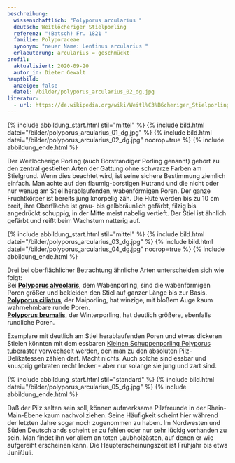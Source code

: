 ```yaml
---
beschreibung:
  wissenschaftlich: "Polyporus arcularius "
  deutsch: Weitlöcheriger Stielporling
  referenz: "(Batsch) Fr. 1821 "
  familie: Polyporaceae
  synonym: "neuer Name: Lentinus arcularius "
  erlaeuterung: arcularius = geschmückt
profil:
  aktualisiert: 2020-09-20
  autor_in: Dieter Gewalt
hauptbild:
  anzeige: false
  datei: /bilder/polyporus_arcularius_02_dg.jpg
literatur:
  - url: https://de.wikipedia.org/wiki/Weitl%C3%B6cheriger_Stielporling
---
```

{% include abbildung_start.html stil="mittel" %}
{% include bild.html datei="/bilder/polyporus_arcularius_01_dg.jpg" %}
{% include bild.html datei="/bilder/polyporus_arcularius_02_dg.jpg" nocrop=true %}
{% include abbildung_ende.html %}

Der Weitlöcherige Porling (auch Borstrandiger Porling genannt) gehört zu den zentral gestielten Arten der Gattung ohne schwarze Farben am Stielgrund. Wenn dies beachtet wird, ist seine sichere Bestimmung ziemlich einfach. Man achte auf den flaumig-borstigen Hutrand und die nicht oder nur wenug am Stiel herablaufenden, wabenförmigen Poren. Der ganze Fruchtkörper ist bereits jung knorpelig zäh. Die Hüte werden bis zu 10 cm breit, ihre Oberfläche ist grau- bis gelbbräunlich gefärbt, filzig bis angedrückt schuppig, in der Mitte meist nabelig vertieft. Der Stiel ist ähnlich gefärbt und reißt beim Wachstum natterig auf.

{% include abbildung_start.html stil="mittel" %}
{% include bild.html datei="/bilder/polyporus_arcularius_03_dg.jpg" %}
{% include bild.html datei="/bilder/polyporus_arcularius_04_dg.jpg" nocrop=true %}
{% include abbildung_ende.html %}

Drei bei oberflächlicher Betrachtung ähnliche Arten unterscheiden sich wie folgt:\
Bei **[Polyporus alveolaris](/pilze/polyporus-alveolaris-wabenporling)**, dem Wabenporling, sind die wabenförmigen Poren größer und bekleiden den Stiel auf ganzer Länge bis zur Basis.\
**[Polyporus ciliatus](/pilze/polyporus-ciliatus-maiporling)**, der Maiporling, hat winzige, mit bloßem Auge kaum wahrnehmbare runde Poren.\
**[Polyporus brumalis](/pilze/polyporus-brumalis-winterporling)**, der Winterporling, hat deutlich größere, ebenfalls rundliche Poren.

Exemplare mit deutlich am Stiel herablaufenden Poren und etwas dickeren Stielen könnten mit dem essbaren [Kleinen Schuppenporling Polyporus tuberaster](/pilze/polyporus-tuberaster-sklerotienporling) verwechselt werden, den man zu den absoluten Pilz-Delikatessen zählen darf. Macht nichts. Auch solche sind essbar und knusprig gebraten recht lecker - aber nur solange sie jung und zart sind. 

{% include abbildung_start.html stil="standard" %}
{% include bild.html datei="/bilder/polyporus_arcularius_05_dg.jpg" %}
{% include abbildung_ende.html %}

Daß der Pilz selten sein soll, können aufmerksame Pilzfreunde in der Rhein-Main-Ebene kaum nachvollziehen. Seine Häufigkeit scheint hier während der letzten Jahre sogar noch zugenommen zu haben. Im Nordwesten und Süden Deutschlands scheint er zu fehlen oder nur sehr lückig vorhanden zu sein. Man findet ihn vor allem an toten Laubholzästen, auf denen er wie aufgereiht erscheinen kann. Die Haupterscheinungszeit ist Frühjahr bis etwa Juni/Juli.